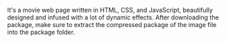 It's a movie web page written in HTML, CSS, and JavaScript, beautifully designed and infused with a lot of dynamic effects. After downloading the package, make sure to extract the compressed package of the image file into the package folder.
